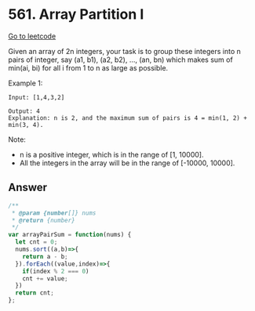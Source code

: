 # 561. Array Partition I

[Go to leetcode](https://leetcode.com/problems/array-partition-i/)

Given an array of 2n integers, your task is to group these integers into n pairs of integer, say (a1, b1), (a2, b2), ..., (an, bn) which makes sum of min(ai, bi) for all i from 1 to n as large as possible.

Example 1:

```
Input: [1,4,3,2]

Output: 4
Explanation: n is 2, and the maximum sum of pairs is 4 = min(1, 2) + min(3, 4).
```
 
Note:

- n is a positive integer, which is in the range of [1, 10000].
- All the integers in the array will be in the range of [-10000, 10000].

## Answer

```js
/**
 * @param {number[]} nums
 * @return {number}
 */
var arrayPairSum = function(nums) {
  let cnt = 0;
  nums.sort((a,b)=>{
    return a - b;
  }).forEach((value,index)=>{
    if(index % 2 === 0)
    cnt += value;
  })
  return cnt;
};
```